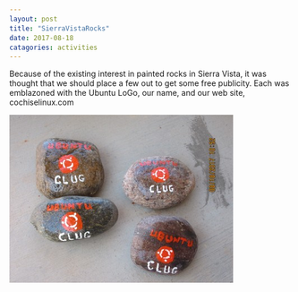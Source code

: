 ```yaml
---
layout: post
title: "SierraVistaRocks"
date: 2017-08-18
catagories: activities
---
```


Because of the existing interest in painted rocks in Sierra Vista, it was thought that we should place a few out to get some free publicity.  Each was emblazoned with the Ubuntu LoGo, our name, and our web site, cochiselinux.com

![alt text](https://raw.githubusercontent.com/CochiseLinuxUsersGroup/CochiseLinuxUsersGroup.github.io/master/images/Ubuntu-CLUG-SV-Rocks-400x400.JPG)
